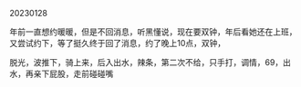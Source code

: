 20230128

年前一直想约暖暖，但是不回消息，听黑懂说，现在要双钟，年后看她还在上班，又尝试约下，等了挺久终于回了消息，约了晚上10点，双钟，

脱光，波推下，骑上来，后入出水，辣条，第二次不给，只手打，调情，69，出水，再亲下屁股，走前碰碰嘴